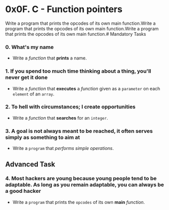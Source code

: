 # 0x0F. C - Function pointers

Write a program that prints the opcodes of its own main function.Write a program that prints the opcodes of its own main function.Write a program that prints the opcodes of its own main function.# Mandatory Tasks

### 0. What's my name

* Write a *function* that **prints** a name.

### 1. If you spend too much time thinking about a thing, you'll never get it done

* Write a *function* that **executes** a *function* given as a `parameter` on each `element` of an `array`.

### 2. To hell with circumstances; I create opportunities

* Write a *function* that **searches** for an `integer`.

### 3. A goal is not always meant to be reached, it often serves simply as something to aim at

* Write a `program` that *performs simple operations*.

## Advanced Task

### 4. Most hackers are young because young people tend to be adaptable. As long as you remain adaptable, you can always be a good hacker

* Write a `program` that prints the `opcodes` of its own **main** *function*.
